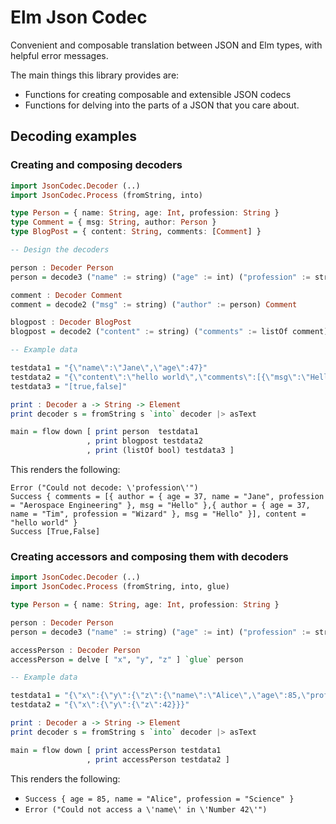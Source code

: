 # Elm Json Codec

Convenient and composable translation between JSON and Elm types, with helpful error messages.

The main things this library provides are: 

* Functions for creating composable and extensible JSON codecs
* Functions for delving into the parts of a JSON that you care about.

## Decoding examples

### Creating and composing decoders

```haskell
import JsonCodec.Decoder (..)
import JsonCodec.Process (fromString, into)

type Person = { name: String, age: Int, profession: String }
type Comment = { msg: String, author: Person }
type BlogPost = { content: String, comments: [Comment] }

-- Design the decoders

person : Decoder Person
person = decode3 ("name" := string) ("age" := int) ("profession" := string) Person

comment : Decoder Comment
comment = decode2 ("msg" := string) ("author" := person) Comment

blogpost : Decoder BlogPost
blogpost = decode2 ("content" := string) ("comments" := listOf comment) BlogPost

-- Example data

testdata1 = "{\"name\":\"Jane\",\"age\":47}"
testdata2 = "{\"content\":\"hello world\",\"comments\":[{\"msg\":\"Hello\",\"author\":{\"name\":\"Jane\",\"age\":37,\"profession\":\"Aerospace Engineering\"}},{\"msg\":\"Hello\",\"author\":{\"name\":\"Tim\",\"age\":37,\"profession\":\"Wizard\"}}]}"
testdata3 = "[true,false]"

print : Decoder a -> String -> Element
print decoder s = fromString s `into` decoder |> asText

main = flow down [ print person  testdata1    
                 , print blogpost testdata2
                 , print (listOf bool) testdata3 ]
```

This renders the following:

    Error ("Could not decode: \'profession\'")
    Success { comments = [{ author = { age = 37, name = "Jane", profession = "Aerospace Engineering" }, msg = "Hello" },{ author = { age = 37, name = "Tim", profession = "Wizard" }, msg = "Hello" }], content = "hello world" }
    Success [True,False]

### Creating accessors and composing them with decoders

```haskell
import JsonCodec.Decoder (..)
import JsonCodec.Process (fromString, into, glue)

type Person = { name: String, age: Int, profession: String }

person : Decoder Person
person = decode3 ("name" := string) ("age" := int) ("profession" := string) Person

accessPerson : Decoder Person
accessPerson = delve [ "x", "y", "z" ] `glue` person

-- Example data

testdata1 = "{\"x\":{\"y\":{\"z\":{\"name\":\"Alice\",\"age\":85,\"profession\":\"Science\"}}}}"
testdata2 = "{\"x\":{\"y\":{\"z\":42}}}"

print : Decoder a -> String -> Element
print decoder s = fromString s `into` decoder |> asText

main = flow down [ print accessPerson testdata1 
                 , print accessPerson testdata2 ]
```

This renders the following:

* `Success { age = 85, name = "Alice", profession = "Science" }`
* `Error ("Could not access a \'name\' in \'Number 42\'")`
